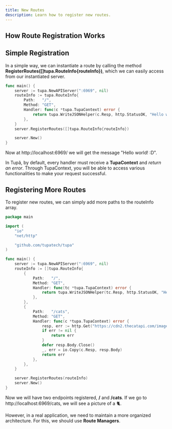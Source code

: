 ```yaml
---
title: New Routes
description: Learn how to register new routes.
---
```

## How Route Registration Works

## Simple Registration<a id="register-simple"></a>

In a simple way, we can instantiate a route by calling the method **RegisterRoutes([]tupa.RouteInfo{routeInfo})**, which we can easily access from our instantiated server.

```go
func main() {
    server := tupa.NewAPIServer(":6969", nil)
    routeInfo := tupa.RouteInfo{
        Path:   "/",
        Method: "GET",
        Handler: func(c *tupa.TupaContext) error {
            return tupa.WriteJSONHelper(c.Resp, http.StatusOK, "Hello world! :D")
        },
    }
    server.RegisterRoutes([]tupa.RouteInfo{routeInfo})

    server.New()
}
```

Now at http://localhost:6969/ we will get the message "Hello world! :D".

In Tupã, by default, every handler must receive a **TupaContext** and *return an error*. Through TupaContext, you will be able to access various functionalities to make your request successful.

## Registering More Routes<a id="register-more-routes"></a>

To register new routes, we can simply add more paths to the routeInfo array.

```go
package main

import (
    "io"
    "net/http"

    "github.com/tupatech/tupa"
)

func main() {
    server := tupa.NewAPIServer(":6969", nil)
    routeInfo := []tupa.RouteInfo{
        {
            Path:   "/",
            Method: "GET",
            Handler: func(tc *tupa.TupaContext) error {
                return tupa.WriteJSONHelper(tc.Resp, http.StatusOK, "Hello world! :D")
            },
        },
        {
            Path:   "/cats",
            Method: "GET",
            Handler: func(c *tupa.TupaContext) error {
                resp, err := http.Get("https://cdn2.thecatapi.com/images/dN6eoeLjY.jpg")
                if err != nil {
                    return err
                }
                defer resp.Body.Close()
                _, err = io.Copy(c.Resp, resp.Body)
                return err
            },
        },
    }

    server.RegisterRoutes(routeInfo)
    server.New()
}
```

Now we will have two endpoints registered, **/** and **/cats**. If we go to http://localhost:6969/cats, we will see a picture of a 🐈.

However, in a real application, we need to maintain a more organized architecture. For this, we should use **Route Managers**.